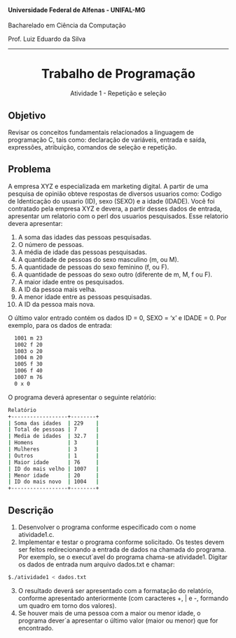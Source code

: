 #### Universidade Federal de Alfenas - UNIFAL-MG
Bacharelado em Ciência da Computação

Prof. Luiz Eduardo da Silva

<hr>
<div align="center">
<h1>Trabalho de Programação</h1>
    <p>Atividade 1 - Repetição e seleção</p>
</div>

## Objetivo
Revisar os conceitos fundamentais relacionados a linguagem de programação C, tais como:
declaração de variáveis, entrada e saída, expressões, atribuição, comandos de seleção e repetição.

## Problema
A empresa XYZ e especializada em marketing digital. A partir de uma pesquisa de opinião obteve respostas de diversos usuarios como: Codigo de Identicação do 
usuario (ID), sexo (SEXO) e a idade (IDADE). Você foi contratado pela empresa XYZ e devera, a partir desses dados de entrada, 
apresentar um relatorio com o perl dos usuarios pesquisados. Esse relatorio devera apresentar:

01. A soma das idades das pessoas pesquisadas.
02. O número de pessoas.
03. A média de idade das pessoas pesquisadas.
04. A quantidade de pessoas do sexo masculino (m, ou M).
05. A quantidade de pessoas do sexo feminino (f, ou F).
06. A quantidade de pessoas do sexo outro (diferente de m, M, f ou F).
07. A maior idade entre os pesquisados.
08. A ID da pessoa mais velha.
09. A menor idade entre as pessoas pesquisadas.
10. A ID da pessoa mais nova.

O último valor entrado contém os dados ID = 0, SEXO = ‘x’ e IDADE = 0.
Por exemplo, para os dados de entrada:

```bash
  1001 m 23
  1002 f 20
  1003 o 20
  1004 m 20
  1005 f 30
  1006 f 40
  1007 m 76
  0 x 0

```

O programa deverá apresentar o seguinte relatório:

```bash
Relatório
+------------------+--------+
| Soma das idades  | 229    |
| Total de pessoas | 7      |
| Media de idades  | 32.7   |
| Homens           | 3      |
| Mulheres         | 3      |
| Outros           | 1      |
| Maior idade      | 76     |
| ID do mais velho | 1007   |
| Menor idade      | 20     |
| ID do mais novo  | 1004   |
+------------------+--------+

```

## Descrição

1. Desenvolver o programa conforme especificado com o nome atividade1.c.
2. Implementar e testar o programa conforme solicitado. Os testes devem ser feitos redirecionando a entrada de dados na chamada do programa. Por exemplo, se o execut´avel
do programa chama-se atividade1. Digitar os dados de entrada num arquivo dados.txt e
chamar:
```bash
$./atividade1 < dados.txt
```
3. O resultado deverá ser apresentado com a formatação do relatório, conforme apresentado
anteriormente (com caracteres +, | e -, formando um quadro em torno dos valores).
4. Se houver mais de uma pessoa com a maior ou menor idade, o programa dever´a apresentar
o último valor (maior ou menor) que for encontrado.

